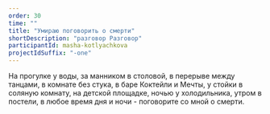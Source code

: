```yaml
---
order: 30
time: ""
title: "Умираю поговорить о смерти"
shortDescription: "разговор Разговор"
participantId: masha-kotlyachkova
projectIdSuffix: "-one"
---
```


На прогулке у воды, за манником в столовой, в перерыве между танцами, в комнате без стука, в баре Коктейли и Мечты, у стойки в соляную комнату, на детской площадке, ночью у холодильника, утром в постели, в любое время дня и ночи - поговорите со мной о смерти. 
